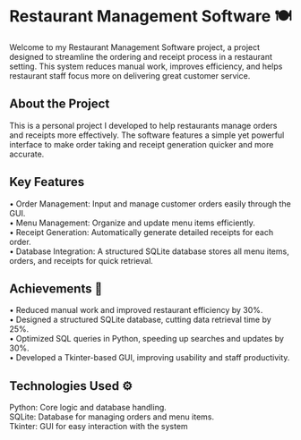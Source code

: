 # Restaurant Management Software 🍽️ 
Welcome to my Restaurant Management Software project, a project designed to streamline the ordering and receipt process in a restaurant setting. This system reduces manual work, improves efficiency, and helps restaurant staff focus more on delivering great customer service.

## About the Project
This is a personal project I developed to help restaurants manage orders and receipts more effectively. The software features a simple yet powerful interface to make order taking and receipt generation quicker and more accurate.
## Key Features
• Order Management: Input and manage customer orders easily through the GUI. <br>
• Menu Management: Organize and update menu items efficiently. <br>
• Receipt Generation: Automatically generate detailed receipts for each order. <br>
• Database Integration: A structured SQLite database stores all menu items, orders, and receipts for quick retrieval. <br> 

## Achievements 🎉
• Reduced manual work and improved restaurant efficiency by 30%. <br>
• Designed a structured SQLite database, cutting data retrieval time by 25%. <br>
• Optimized SQL queries in Python, speeding up searches and updates by 30%. <br>
• Developed a Tkinter-based GUI, improving usability and staff productivity. <br> 

## Technologies Used ⚙️
Python: Core logic and database handling. <br>
SQLite: Database for managing orders and menu items. <br>
Tkinter: GUI for easy interaction with the system <br>
